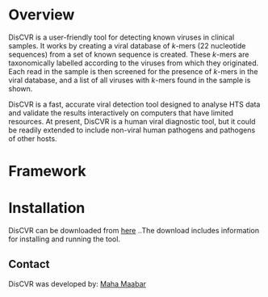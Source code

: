 # Overview
DisCVR is a user-friendly tool for detecting known viruses in clinical samples. It works by creating a viral database of _k_-mers (22 nucleotide sequences) from a set of known sequence is created. These _k_-mers are taxonomically labelled according to the viruses from which they originated. Each read in the sample is then screened for the presence of _k_-mers in the viral database, and a list of all viruses with _k_-mers found in the sample is shown. 

DisCVR is a fast, accurate viral detection tool designed to analyse HTS data and validate the results interactively on computers that have limited resources. At present, DisCVR is a human viral diagnostic tool, but it could be readily extended to include non-viral human pathogens and pathogens of other hosts. 
# Framework

# Installation 
DisCVR can be downloaded from [here](http://bioinformatics.cvr.ac.uk/discvr.php) 
..The download includes information for installing and running the tool. 
## Contact
DisCVR was developed by: 
[Maha Maabar](https://github.com/MahaMaabar)
